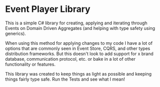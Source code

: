 Event Player Library
====================

This is a simple C# library for creating, applying and iterating through Events on Domain Driven Aggregates (and helping with type safety using generics).

When using this method for applying changes to my code I have a lot of options that are commonly seen in Event Store, CQRS, and other types distribution frameworks. But this doesn't look to add support for x brand database, communication protocol, etc. or bake in a lot of other functionality or features.

This library was created to keep things as light as possible and keeping things fairly type safe. Run the Tests and see what I mean!


